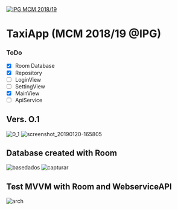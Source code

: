 <a href="http://mcm.ipg.pt"><img src="http://www.ipg.pt/website/imgs/logotipo_ipg.jpg" title="IPG(MCM)" alt="IPG MCM 2018/19"></a>

# TaxiApp (MCM 2018/19 @IPG)

### ToDo
- [x] Room Database
- [x] Repository
- [ ] LoginView
- [ ] SettingView
- [x] MainView
- [ ] ApiService

## Vers. O.1
![0_1](https://user-images.githubusercontent.com/2634610/51442393-0db32700-1cd4-11e9-9051-6ffce9c99b36.png)
![screenshot_20190120-165805](https://user-images.githubusercontent.com/2634610/51442445-a649a700-1cd4-11e9-9ca5-4532c6f80eb4.png)

## Database created with Room
![basedados](https://user-images.githubusercontent.com/2634610/51177117-ab62bc80-18b6-11e9-95c8-11c688a05cdc.PNG)
![capturar](https://user-images.githubusercontent.com/2634610/51178331-1d88d080-18ba-11e9-916a-f777839f66bb.PNG)


## Test MVVM with Room and WebserviceAPI
![arch](https://user-images.githubusercontent.com/2634610/51175082-3771e580-18b1-11e9-89a0-a46adc9ca85f.png)

